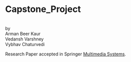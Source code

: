 # Capstone_Project


<br /> by
<br /> Arman Beer Kaur
<br /> Vedansh Varshney
<br /> Vybhav  Chaturvedi

Research Paper accepted in Springer [Multimedia Systems](https://drive.google.com/drive/folders/1yUBAxRuEV6zatesv-DUhcPbY7NqXGPRS?usp=sharing).
